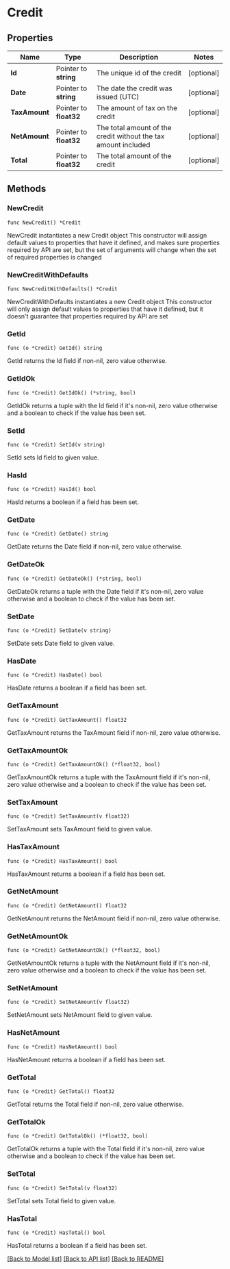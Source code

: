 # Credit

## Properties

Name | Type | Description | Notes
------------ | ------------- | ------------- | -------------
**Id** | Pointer to **string** | The unique id of the credit | [optional] 
**Date** | Pointer to **string** | The date the credit was issued (UTC) | [optional] 
**TaxAmount** | Pointer to **float32** | The amount of tax on the credit | [optional] 
**NetAmount** | Pointer to **float32** | The total amount of the credit without the tax amount included | [optional] 
**Total** | Pointer to **float32** | The total amount of the credit | [optional] 

## Methods

### NewCredit

`func NewCredit() *Credit`

NewCredit instantiates a new Credit object
This constructor will assign default values to properties that have it defined,
and makes sure properties required by API are set, but the set of arguments
will change when the set of required properties is changed

### NewCreditWithDefaults

`func NewCreditWithDefaults() *Credit`

NewCreditWithDefaults instantiates a new Credit object
This constructor will only assign default values to properties that have it defined,
but it doesn't guarantee that properties required by API are set

### GetId

`func (o *Credit) GetId() string`

GetId returns the Id field if non-nil, zero value otherwise.

### GetIdOk

`func (o *Credit) GetIdOk() (*string, bool)`

GetIdOk returns a tuple with the Id field if it's non-nil, zero value otherwise
and a boolean to check if the value has been set.

### SetId

`func (o *Credit) SetId(v string)`

SetId sets Id field to given value.

### HasId

`func (o *Credit) HasId() bool`

HasId returns a boolean if a field has been set.

### GetDate

`func (o *Credit) GetDate() string`

GetDate returns the Date field if non-nil, zero value otherwise.

### GetDateOk

`func (o *Credit) GetDateOk() (*string, bool)`

GetDateOk returns a tuple with the Date field if it's non-nil, zero value otherwise
and a boolean to check if the value has been set.

### SetDate

`func (o *Credit) SetDate(v string)`

SetDate sets Date field to given value.

### HasDate

`func (o *Credit) HasDate() bool`

HasDate returns a boolean if a field has been set.

### GetTaxAmount

`func (o *Credit) GetTaxAmount() float32`

GetTaxAmount returns the TaxAmount field if non-nil, zero value otherwise.

### GetTaxAmountOk

`func (o *Credit) GetTaxAmountOk() (*float32, bool)`

GetTaxAmountOk returns a tuple with the TaxAmount field if it's non-nil, zero value otherwise
and a boolean to check if the value has been set.

### SetTaxAmount

`func (o *Credit) SetTaxAmount(v float32)`

SetTaxAmount sets TaxAmount field to given value.

### HasTaxAmount

`func (o *Credit) HasTaxAmount() bool`

HasTaxAmount returns a boolean if a field has been set.

### GetNetAmount

`func (o *Credit) GetNetAmount() float32`

GetNetAmount returns the NetAmount field if non-nil, zero value otherwise.

### GetNetAmountOk

`func (o *Credit) GetNetAmountOk() (*float32, bool)`

GetNetAmountOk returns a tuple with the NetAmount field if it's non-nil, zero value otherwise
and a boolean to check if the value has been set.

### SetNetAmount

`func (o *Credit) SetNetAmount(v float32)`

SetNetAmount sets NetAmount field to given value.

### HasNetAmount

`func (o *Credit) HasNetAmount() bool`

HasNetAmount returns a boolean if a field has been set.

### GetTotal

`func (o *Credit) GetTotal() float32`

GetTotal returns the Total field if non-nil, zero value otherwise.

### GetTotalOk

`func (o *Credit) GetTotalOk() (*float32, bool)`

GetTotalOk returns a tuple with the Total field if it's non-nil, zero value otherwise
and a boolean to check if the value has been set.

### SetTotal

`func (o *Credit) SetTotal(v float32)`

SetTotal sets Total field to given value.

### HasTotal

`func (o *Credit) HasTotal() bool`

HasTotal returns a boolean if a field has been set.


[[Back to Model list]](../README.md#documentation-for-models) [[Back to API list]](../README.md#documentation-for-api-endpoints) [[Back to README]](../README.md)


